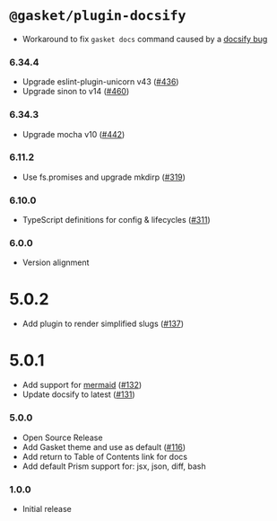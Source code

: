 # `@gasket/plugin-docsify`

- Workaround to fix `gasket docs` command caused by a [docsify bug](https://github.com/docsifyjs/docsify/issues/2345)

### 6.34.4

- Upgrade eslint-plugin-unicorn v43 ([#436])
- Upgrade sinon to v14 ([#460])

### 6.34.3

- Upgrade mocha v10 ([#442])

### 6.11.2

- Use fs.promises and upgrade mkdirp ([#319])

### 6.10.0

- TypeScript definitions for config & lifecycles ([#311])

### 6.0.0

- Version alignment

# 5.0.2

- Add plugin to render simplified slugs ([#137])

# 5.0.1

- Add support for [mermaid] ([#132])
- Update docsify to latest ([#131])

### 5.0.0

- Open Source Release
- Add Gasket theme and use as default ([#116])
- Add return to Table of Contents link for docs
- Add default Prism support for: jsx, json, diff, bash

### 1.0.0

- Initial release


[#116]:https://github.com/godaddy/gasket/pull/116
[#131]:https://github.com/godaddy/gasket/pull/131
[#132]:https://github.com/godaddy/gasket/pull/132
[#137]:https://github.com/godaddy/gasket/pull/137
[#311]:https://github.com/godaddy/gasket/pull/311
[#319]: https://github.com/godaddy/gasket/pull/319
[#436]: https://github.com/godaddy/gasket/pull/436
[#442]: https://github.com/godaddy/gasket/pull/442
[#460]: https://github.com/godaddy/gasket/pull/460

[mermaid]:https://mermaid-js.github.io/
